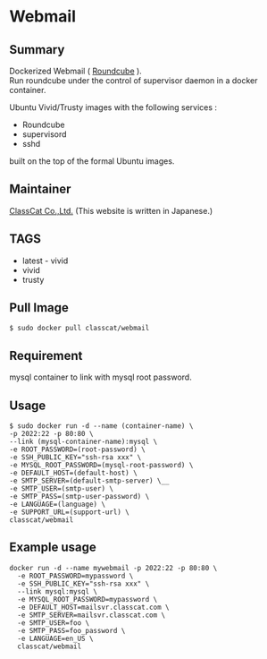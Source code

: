 # Webmail

## Summary

Dockerized Webmail ( [Roundcube](https://roundcube.net/) ).  
Run roundcube under the control of supervisor daemon in a docker container.  

Ubuntu Vivid/Trusty images with the following services :

+ Roundcube
+ supervisord
+ sshd

built on the top of the formal Ubuntu images.

## Maintainer

[ClassCat Co.,Ltd.](http://www.classcat.com/) (This website is written in Japanese.)

## TAGS

+ latest - vivid
+ vivid
+ trusty

## Pull Image

```
$ sudo docker pull classcat/webmail
```

## Requirement

mysql container to link with mysql root password.

## Usage

```
$ sudo docker run -d --name (container-name) \  
-p 2022:22 -p 80:80 \
--link (mysql-container-name):mysql \  
-e ROOT_PASSWORD=(root-password) \  
-e SSH_PUBLIC_KEY="ssh-rsa xxx" \  
-e MYSQL_ROOT_PASSWORD=(mysql-root-password) \
-e DEFAULT_HOST=(default-host) \  
-e SMTP_SERVER=(default-smtp-server) \__
-e SMTP_USER=(smtp-user) \  
-e SMTP_PASS=(smtp-user-password) \  
-e LANGUAGE=(language) \  
-e SUPPORT_URL=(support-url) \  
classcat/webmail
```

## Example usage

```
docker run -d --name mywebmail -p 2022:22 -p 80:80 \
  -e ROOT_PASSWORD=mypassword \  
  -e SSH_PUBLIC_KEY="ssh-rsa xxx" \  
  --link mysql:mysql \
  -e MYSQL_ROOT_PASSWORD=mypassword \  
  -e DEFAULT_HOST=mailsvr.classcat.com \  
  -e SMTP_SERVER=mailsvr.classcat.com \  
  -e SMTP_USER=foo \  
  -e SMTP_PASS=foo_password \  
  -e LANGUAGE=en_US \
  classcat/webmail
```
